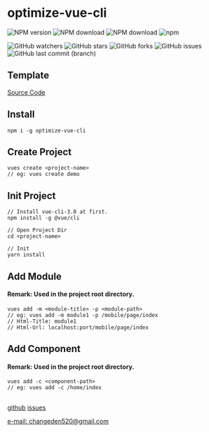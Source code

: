 # optimize-vue-cli

![NPM version](https://img.shields.io/npm/v/optimize-vue-cli.svg)
![NPM download](https://img.shields.io/npm/dm/optimize-vue-cli.svg)
![NPM download](https://img.shields.io/npm/dw/optimize-vue-cli.svg)
![npm](https://img.shields.io/npm/l/optimize-vue-cli.svg)


![GitHub watchers](https://img.shields.io/github/watchers/ChangedenCZD/optimize-vue-cli.svg)
![GitHub stars](https://img.shields.io/github/stars/ChangedenCZD/optimize-vue-cli.svg)
![GitHub forks](https://img.shields.io/github/forks/ChangedenCZD/optimize-vue-cli.svg)
![GitHub issues](https://img.shields.io/github/issues/ChangedenCZD/optimize-vue-cli.svg)
![GitHub last commit (branch)](https://img.shields.io/github/last-commit/ChangedenCZD/optimize-vue-cli.svg)

## Template
[Source Code](https://github.com/ChangedenCZD/optimize-vue)

## Install
```commandline
npm i -g optimize-vue-cli
```

## Create Project
```text
vues create <project-name>
// eg: vues create demo
```

## Init Project
```text
// Install vue-cli-3.0 at first.
npm install -g @vue/cli

// Open Project Dir
cd <project-name>

// Init
yarn install 
```

## Add Module
#### Remark: Used in the project root directory.
```text
vues add -m <module-title> -p <module-path>
// eg: vues add -m module1 -p /mobile/page/index
// Html-Title: module1
// Html-Url: localhost:port/mobile/page/index
```

## Add Component
#### Remark: Used in the project root directory.
```text
vues add -c <component-path>
// eg: vues add -c /home/index
```

##
[github](https://github.com/ChangedenCZD/optimize-vue-cli)
[issues](https://github.com/ChangedenCZD/optimize-vue-cli/issues)

[e-mail: changeden520@gmail.com]()
